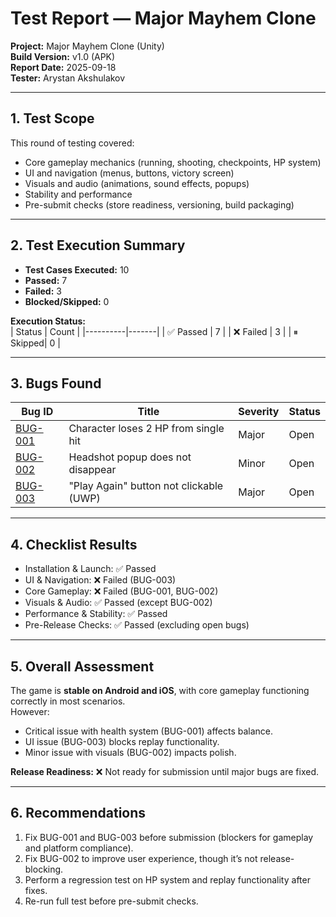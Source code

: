 # Test Report — Major Mayhem Clone

**Project:** Major Mayhem Clone (Unity)  
**Build Version:** v1.0 (APK)  
**Report Date:** 2025-09-18  
**Tester:** Arystan Akshulakov  

---

## 1. Test Scope
This round of testing covered:
- Core gameplay mechanics (running, shooting, checkpoints, HP system)  
- UI and navigation (menus, buttons, victory screen)  
- Visuals and audio (animations, sound effects, popups)  
- Stability and performance 
- Pre-submit checks (store readiness, versioning, build packaging)  

---

## 2. Test Execution Summary
- **Test Cases Executed:** 10  
- **Passed:** 7  
- **Failed:** 3  
- **Blocked/Skipped:** 0  

**Execution Status:**  
| Status   | Count |
|----------|-------|
| ✅ Passed | 7     |
| ❌ Failed | 3     |
| ⏸ Skipped| 0     |

---

## 3. Bugs Found
| Bug ID   | Title                                      | Severity | Status   |
|----------|--------------------------------------------|----------|----------|
| [BUG-001](bug-reports/BUG-001.md) | Character loses 2 HP from single hit     | Major    | Open     |
| [BUG-002](bug-reports/BUG-002.md) | Headshot popup does not disappear        | Minor    | Open     |
| [BUG-003](bug-reports/BUG-003.md) | "Play Again" button not clickable (UWP)  | Major    | Open     |

---

## 4. Checklist Results
- Installation & Launch: ✅ Passed  
- UI & Navigation: ❌ Failed (BUG-003)  
- Core Gameplay: ❌ Failed (BUG-001, BUG-002)  
- Visuals & Audio: ✅ Passed (except BUG-002)  
- Performance & Stability: ✅ Passed  
- Pre-Release Checks: ✅ Passed (excluding open bugs)  

---

## 5. Overall Assessment
The game is **stable on Android and iOS**, with core gameplay functioning correctly in most scenarios.  
However:  
- Critical issue with health system (BUG-001) affects balance.  
- UI issue (BUG-003) blocks replay functionality.  
- Minor issue with visuals (BUG-002) impacts polish.  

**Release Readiness:** ❌ Not ready for submission until major bugs are fixed.  

---

## 6. Recommendations
1. Fix BUG-001 and BUG-003 before submission (blockers for gameplay and platform compliance).  
2. Fix BUG-002 to improve user experience, though it’s not release-blocking.  
3. Perform a regression test on HP system and replay functionality after fixes.  
4. Re-run full test before pre-submit checks.  
